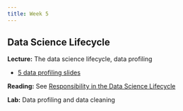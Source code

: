 ```yaml
---
title: Week 5
---
```


## Data Science Lifecycle

**Lecture:** The data science lifecycle, data profiling

*   [5 data profiling slides](../../../assets/5_Profiling.pdf)


**Reading:** See [Responsibility in the Data Science Lifecycle](../../../assets/lifecycle_reader.pdf)

**Lab:** Data profiling and data cleaning
